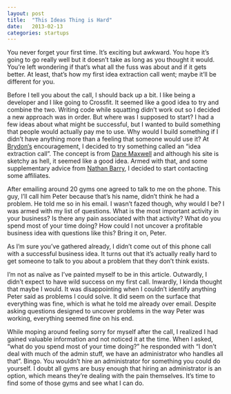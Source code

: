 ```yaml
---
layout: post
title:  "This Ideas Thing is Hard"
date:   2013-02-13
categories: startups
---
```


You never forget your first time. It’s exciting but awkward. You hope it’s going to go really well but it doesn’t take as long as you thought it would. You’re left wondering if that’s what all the fuss was about and if it gets better. At least, that’s how my first idea extraction call went; maybe it’ll be different for you.

Before I tell you about the call, I should back up a bit. I like being a developer and I like going to Crossfit. It seemed like a good idea to try and combine the two. Writing code while squatting didn’t work out so I decided a new approach was in order. But where was I supposed to start? I had a few ideas about what might be successful, but I wanted to build something that people would actually pay me to use. Why would I build something if I didn’t have anything more than a feeling that someone would use it? At [Brydon‘s](http://brydon.me) encouragement, I decided to try something called an “idea extraction call”. The concept is from [Dane Maxwell](http://thefoundation.io/) and although his site is sketchy as hell, it seemed like a good idea. Armed with that, and some supplementary advice from [Nathan Barry](http://nathanbarry.com/finding-ideas-project/), I decided to start contacting some affiliates.

After emailing around 20 gyms one agreed to talk to me on the phone. This guy, I’ll call him Peter because that’s his name, didn’t think he had a problem. He told me so in his email. I wasn’t fazed though, why would I be? I was armed with my list of questions. What is the most important activity in your business? Is there any pain associated with that activity? What do you spend most of your time doing? How could I not uncover a profitable business idea with questions like this? Bring it on, Peter.

As I’m sure you’ve gathered already, I didn’t come out of this phone call with a successful business idea. It turns out that it’s actually really hard to get someone to talk to you about a problem that they don’t think exists.

I’m not as naïve as I’ve painted myself to be in this article. Outwardly, I didn’t expect to have wild success on my first call. Inwardly, I kinda thought that maybe I would. It was disappointing when I couldn’t identify anything Peter said as problems I could solve. It did seem on the surface that everything was fine, which is what he told me already over email. Despite asking questions designed to uncover problems in the way Peter was working, everything seemed fine on his end.

While moping around feeling sorry for myself after the call, I realized I had gained valuable information and not noticed it at the time. When I asked, “what do you spend most of your time doing?” he responded with “I don’t deal with much of the admin stuff, we have an administrator who handles all that”. Bingo. You wouldn’t hire an administrator for something you could do yourself. I doubt all gyms are busy enough that hiring an administrator is an option, which means they’re dealing with the pain themselves. It’s time to find some of those gyms and see what I can do.
